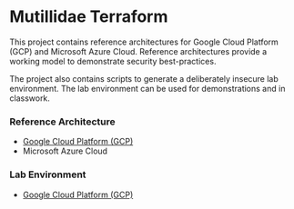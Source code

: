 # Mutillidae Terraform

This project contains reference architectures for Google Cloud Platform (GCP) and Microsoft Azure Cloud. Reference architectures provide a working model to demonstrate security best-practices.

The project also contains scripts to generate a deliberately insecure lab environment. The lab environment can be used for demonstrations and in classwork.

### Reference Architecture
- [Google Cloud Platform (GCP)](https://github.com/webpwnized/mutillidae-terraform/blob/main/reference-architecture/gcp/README.md "Google Cloud Platform (GCP)")
- Microsoft Azure Cloud

### Lab Environment
- [Google Cloud Platform (GCP)](https://github.com/webpwnized/mutillidae-terraform/blob/main/lab-environment/gcp/README.md "Google Cloud Platform (GCP)")


